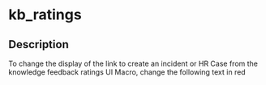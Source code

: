 # kb_ratings

## Description

To change the display of the link to create an incident or HR Case from the knowledge feedback ratings UI Macro, change the following text in red
